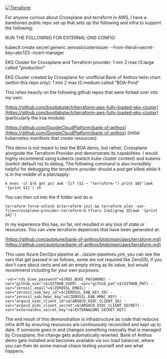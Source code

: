 [![Terraform](https://github.com/autotune/bank-of-anthos/actions/workflows/terraform.yaml/badge.svg)](https://github.com/autotune/bank-of-anthos/actions/workflows/terraform.yaml)


For anyone curious about Crossplane and terraform in AWS, I have a barebones public repo set up that sets up the following and infra to support the following:

RUN THE FOLLOWING FOR EXTERNAL-DNS CONFIG: 

kubectl create secret generic zerosslclusterissuer --from-literal=secret-key=abc123 -ncert-manager 

EKS Cluster for Crossplane and Terraform provider: 1 min 2 max t3.large called "production" 

EKS Cluster created by Crossplane for unofficial Bank of Anthos helm chart (within this repo only): 1 min 2 max t2.medium called "BOA-Prod" 

This relies heavily on the following github repos that were forked over into my own:

[https://github.com/bootlabstech/terraform-aws-fully-loaded-eks-cluster](https://github.com/bootlabstech/terraform-aws-fully-loaded-eks-cluster) (particularly the irsa module) 

[https://github.com/GoogleCloudPlatform/bank-of-anthos](https://github.com/GoogleCloudPlatform/bank-of-anthos) (initial kubernetes manifests that create resources) 

This demo is not meant to test the BOA demo, but rather, Crossplane alongside the Terraform Provider and demonstrate its capabilities. I would highly recommend using kubectx (switch kube cluster context) and kubens (switch default ns) to debug. The following command is also incredibly helpful for debugging the terraform provider should a pod get killed while it is in the middle of a plan/apply:

```
k exec -it $(k get po| awk '{if ($1 ~ "terraform-") print $0}'|awk '{print $1}') sh
```

You can then cd into the tf folder and do a:

```
terraform force-unlock $(terraform init && terraform plan -var-file=crossplane-provider-terraform-0.tfvars 2>&1|grep ID|awk '{print $4}') 
``` 

In my experience this has, so far, not resulted in any loss of state or resources. You can view terraform depencies that have been generated at: 

[https://github.com/autotune/bank-of-anthos/blob/main/aws/terraform.md](https://github.com/autotune/bank-of-anthos/blob/main/aws/terraform.md)

This uses Azure DevOps pipeline at ../azure-pipelines.yml, you can see the vars that get passed in as follows, some are not required like ZeroSSL if you don't care about certs and set an empty string as its value, but would recommend including for your own purposes:

```
-var="rds_bsee_password"=$(RDS_BSEE_PASSWORD) -var="github_user"=$(GITHUB_USER) -var="github_pat"=$(GITHUB_PAT) -var="zerossl_email"=$(ZEROSSL_EMAIL) -var="zerossl_eab_key_id"=$(ZEROSSL_EAB_KEY_ID) -var="zerossl_eab_hmac_key"=$(ZEROSSL_EAB_HMAC_KEY) -var="argocd_oidc_client_id"=$(ARGOCD_OIDC_CLIENT_ID) -var="argocd_oidc_client_secret"=$(ARGOCD_OIDC_CLIENT_SECRET) -var="externaldns_secret_key"=$(EXTERNALDNS_SECRET_KEY)
```

The end result of this demonstration is infrastructure as code that reduces infra drift by ensuring resources are continuously reconciled and kept up to date. If someone goes in and changes something manually that is managed by Crossplane, the change gets automatically reverted. Bank of Anthos demo gets installed and becomes available via svc load balancer, where you can then do some manual chaos testing yourself and see what happens. 

 
